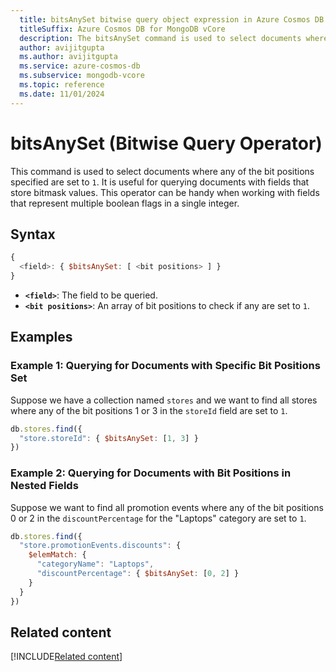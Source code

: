 ```yaml
---
  title: bitsAnySet bitwise query object expression in Azure Cosmos DB for MongoDB vCore
  titleSuffix: Azure Cosmos DB for MongoDB vCore
  description: The bitsAnySet command is used to select documents where any of the bit positions specified are set to `1`.
  author: avijitgupta
  ms.author: avijitgupta
  ms.service: azure-cosmos-db
  ms.subservice: mongodb-vcore
  ms.topic: reference
  ms.date: 11/01/2024
---
```


# bitsAnySet (Bitwise Query Operator)

This command is used to select documents where any of the bit positions specified are set to `1`. It is useful for querying documents with fields that store bitmask values. This operator can be handy when working with fields that represent multiple boolean flags in a single integer.

## Syntax

```javascript
{
  <field>: { $bitsAnySet: [ <bit positions> ] }
}
```

- **`<field>`**: The field to be queried.
- **`<bit positions>`**: An array of bit positions to check if any are set to `1`.

## Examples

### Example 1: Querying for Documents with Specific Bit Positions Set

Suppose we have a collection named `stores` and we want to find all stores where any of the bit positions 1 or 3 in the `storeId` field are set to `1`.

```javascript
db.stores.find({
  "store.storeId": { $bitsAnySet: [1, 3] }
})
```

### Example 2: Querying for Documents with Bit Positions in Nested Fields

Suppose we want to find all promotion events where any of the bit positions 0 or 2 in the `discountPercentage` for the "Laptops" category are set to `1`.

```javascript
db.stores.find({
  "store.promotionEvents.discounts": {
    $elemMatch: {
      "categoryName": "Laptops",
      "discountPercentage": { $bitsAnySet: [0, 2] }
    }
  }
})
```

## Related content

[!INCLUDE[Related content](../includes/related-content.md)]
